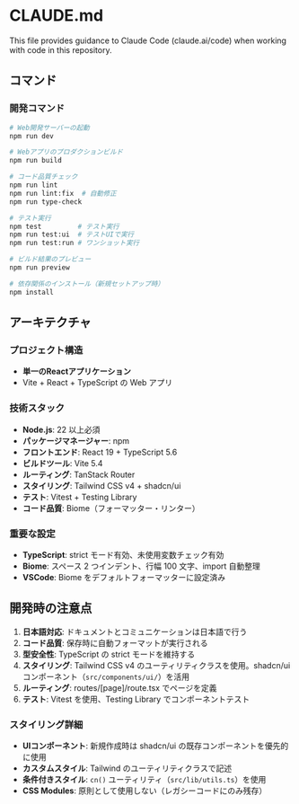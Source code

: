 # CLAUDE.md

This file provides guidance to Claude Code (claude.ai/code) when working with code in this repository.

## コマンド

### 開発コマンド

```bash
# Web開発サーバーの起動
npm run dev

# Webアプリのプロダクションビルド
npm run build

# コード品質チェック
npm run lint
npm run lint:fix  # 自動修正
npm run type-check

# テスト実行
npm test         # テスト実行
npm run test:ui  # テストUIで実行
npm run test:run # ワンショット実行

# ビルド結果のプレビュー
npm run preview

# 依存関係のインストール（新規セットアップ時）
npm install
```

## アーキテクチャ

### プロジェクト構造

- **単一のReactアプリケーション**
- Vite + React + TypeScript の Web アプリ

### 技術スタック

- **Node.js**: 22 以上必須
- **パッケージマネージャー**: npm
- **フロントエンド**: React 19 + TypeScript 5.6
- **ビルドツール**: Vite 5.4
- **ルーティング**: TanStack Router
- **スタイリング**: Tailwind CSS v4 + shadcn/ui
- **テスト**: Vitest + Testing Library
- **コード品質**: Biome（フォーマッター・リンター）

### 重要な設定

- **TypeScript**: strict モード有効、未使用変数チェック有効
- **Biome**: スペース 2 つインデント、行幅 100 文字、import 自動整理
- **VSCode**: Biome をデフォルトフォーマッターに設定済み

## 開発時の注意点

1. **日本語対応**: ドキュメントとコミュニケーションは日本語で行う
2. **コード品質**: 保存時に自動フォーマットが実行される
3. **型安全性**: TypeScript の strict モードを維持する
4. **スタイリング**: Tailwind CSS v4 のユーティリティクラスを使用。shadcn/ui コンポーネント（`src/components/ui/`）を活用
5. **ルーティング**: routes/[page]/route.tsx でページを定義
6. **テスト**: Vitest を使用、Testing Library でコンポーネントテスト

### スタイリング詳細

- **UIコンポーネント**: 新規作成時は shadcn/ui の既存コンポーネントを優先的に使用
- **カスタムスタイル**: Tailwind のユーティリティクラスで記述
- **条件付きスタイル**: `cn()` ユーティリティ（`src/lib/utils.ts`）を使用
- **CSS Modules**: 原則として使用しない（レガシーコードにのみ残存）

